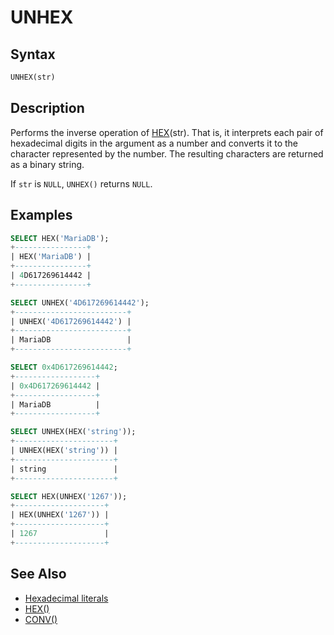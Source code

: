 # UNHEX

## Syntax

```sql
UNHEX(str)
```

## Description

Performs the inverse operation of [HEX](/built-in-functions/string-functions/hex/)(str). That is, it interprets
each pair of hexadecimal digits in the argument as a number and
converts it to the character represented by the number. The resulting
characters are returned as a binary string.

If `str` is `NULL`, `UNHEX()` returns `NULL`.

## Examples

```sql
SELECT HEX('MariaDB');
+----------------+
| HEX('MariaDB') |
+----------------+
| 4D617269614442 |
+----------------+

SELECT UNHEX('4D617269614442');
+-------------------------+
| UNHEX('4D617269614442') |
+-------------------------+
| MariaDB                 |
+-------------------------+

SELECT 0x4D617269614442;
+------------------+
| 0x4D617269614442 |
+------------------+
| MariaDB          |
+------------------+

SELECT UNHEX(HEX('string'));
+----------------------+
| UNHEX(HEX('string')) |
+----------------------+
| string               |
+----------------------+

SELECT HEX(UNHEX('1267'));
+--------------------+
| HEX(UNHEX('1267')) |
+--------------------+
| 1267               |
+--------------------+
```

## See Also

- [Hexadecimal literals](/sql-statements-structure/sql-language-structure/hexadecimal-literals/)
- [HEX()](/built-in-functions/string-functions/hex/)
- [CONV()](/built-in-functions/numeric-functions/conv/)